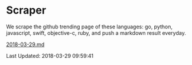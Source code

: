 # Scraper

We scrape the github trending page of these languages: go, python, javascript, swift, objective-c, ruby, and push a markdown result everyday.

[2018-03-29.md](https://github.com/henson/Scraper/blob/master/2018-03-29.md)

Last Updated: 2018-03-29 09:59:41